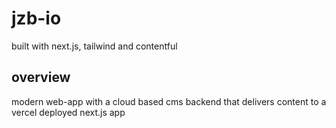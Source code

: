 # jzb-io
built with next.js, tailwind and contentful

## overview 
modern web-app with a cloud based cms backend that delivers content to a vercel deployed next.js app
